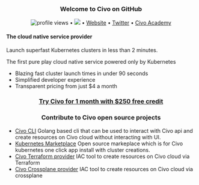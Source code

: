 <h3 align="center">
Welcome to Civo on GitHub</h3> 
<p align="center">
  <img src="https://komarev.com/ghpvc/?username=civo" alt="profile views" background-color:"green"> •  
  <a href="https://twitter.com/intent/follow?screen_name=CivoCloud&tw_p=followbutton"><img src="https://img.shields.io/twitter/follow/CivoCloud?label=%40CivoCloud&style=social"></a>  •
  <a href="https://www.civo.com">Website</a> •
  <a href="https://twitter.com/intent/follow?screen_name=CivoCloud&tw_p=followbutton">Twitter</a> •
  <a href="https://www.civo.com/academy">Civo Academy</a>
</p>

<h4 > The cloud native service provider </h4>
<p>
Launch superfast Kubernetes clusters in less than 2 minutes.

The first pure play cloud native service powered only by Kubernetes

- Blazing fast cluster launch times in under 90 seconds
- Simplified developer experience
- Transparent pricing from just $4 a month
</p>

<h3 align="center"><a href="https://dashboard.civo.com/signup"> Try Civo for 1 month with $250 free credit </a></h3>
<h3 align="center">Contribute to Civo open source projects</h3>
<p align="center">

- <a href="https://github.com/civo/cli">Civo CLI</a> Golang based cli that can be used to interact with Civo api and create resources on Civo cloud without interacting with UI. 
- <a href="https://github.com/civo/kubernetes-marketplace">Kubernetes Marketplace</a> Open source markeplace which is for Civo kubernetes one click app install with cluster creations.
- <a href="https://github.com/civo/terraform-provider-civo">Civo Terraform provider</a> IAC tool to create resources on Civo cloud via Terraform
- <a href="https://github.com/crossplane-contrib/provider-civo">Civo Crossplane provider</a> IAC tool to create resources on Civo cloud via crossplane
</p>
